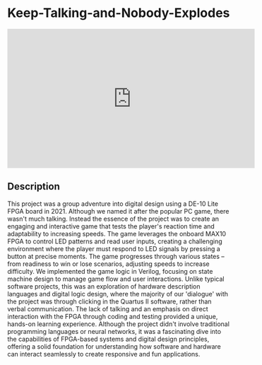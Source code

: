 # Keep-Talking-and-Nobody-Explodes
 
<iframe width="560" height="315" src="https://drive.google.com/file/d/1co8L8pfFN3vN8-Vlt5D38PiDIJ0EzTVm/view?usp=sharing" frameborder="0" allow="accelerometer; autoplay; clipboard-write; encrypted-media; gyroscope; picture-in-picture" allowfullscreen></iframe>

## Description
This project was a group adventure into digital design using a DE-10 Lite FPGA board in 2021. Although we named it after the popular PC game, there wasn't much talking. Instead the essence of the project was to create an engaging and interactive game that tests the player's reaction time and adaptability to increasing speeds. The game leverages the onboard MAX10 FPGA to control LED patterns and read user inputs, creating a challenging environment where the player must respond to LED signals by pressing a button at precise moments. The game progresses through various states – from readiness to win or lose scenarios, adjusting speeds to increase difficulty. We implemented the game logic in Verilog, focusing on state machine design to manage game flow and user interactions. Unlike typical software projects, this was an exploration of hardware description languages and digital logic design, where the majority of our 'dialogue' with the project was through clicking in the Quartus II software, rather than verbal communication. The lack of talking and an emphasis on direct interaction with the FPGA through coding and testing provided a unique, hands-on learning experience. Although the project didn't involve traditional programming languages or neural networks, it was a fascinating dive into the capabilities of FPGA-based systems and digital design principles, offering a solid foundation for understanding how software and hardware can interact seamlessly to create responsive and fun applications.